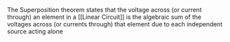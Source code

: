 The Superposition theorem states that the voltage across (or current through) an element in a [[Linear Circuit]] is the algebraic sum of the voltages across (or currents through) that element due to each independent source acting alone